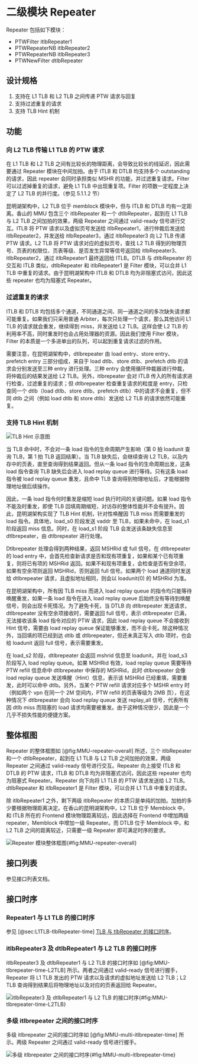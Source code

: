 # 二级模块 Repeater

Repeater 包括如下模块：

* PTWFilter itlbRepeater1
* PTWRepeaterNB itlbRepeater2
* PTWRepeaterNB itlbRepeater3
* PTWNewFilter dtlbRepeater

## 设计规格

1. 支持在 L1 TLB 和 L2 TLB 之间传递 PTW 请求与回复
2. 支持过滤重复的请求
3. 支持 TLB Hint 机制

## 功能

### 向 L2 TLB 传输 L1 TLB 的 PTW 请求

在 L1 TLB 和 L2 TLB 之间有比较长的物理距离，会导致比较长的线延迟，因此需要通过 Repeater 模块在中间加拍。由于 ITLB 和 DTLB
均支持多个 outstanding 的请求，因此 repeater 会同时承担类似 MSHR 的功能，并过滤重复请求。Filter 可以过滤掉重复的请求，避免
L1 TLB 中出现重复项。Filter 的项数一定程度上决定了 L2 TLB 的并行度。（参见 5.1.1.2 节）

昆明湖架构中，L2 TLB 位于 memblock 模块中，但与 ITLB 和 DTLB 均有一定距离。香山的 MMU 包含三个 itlbRepeater
和一个 dtlbRepeater，起到在 L1 TLB 与 L2 TLB 之间加拍的效果，两级 Repeater 之间通过 valid-ready
信号进行交互。ITLB 将 PTW 请求以及虚拟页号发送给 itlbRepeater1，进行仲裁后发送给 itlbRepeater2，并发送给
itlbRepeater3，通过 itlbRepeater3 向 L2 TLB 传递 PTW 请求。L2 TLB 将 PTW 请求对应的虚拟页号，查找 L2
TLB 得到的物理页号、页表的权限位、页表等级、是否发生异常等信号返回给 itlbRepeater3、itlbRepeater2，通过
itlbRepeater1 最终返回给 ITLB。DTLB 与 dtlbRepeater 的交互和 ITLB 类似，dtlbRepeater 和
itlbRepeater1 是 Filter 模块，可以合并 L1 TLB 中重复的请求。由于昆明湖架构中 ITLB 和 DTLB 均为非阻塞式访问，因此这些
repeater 也均为阻塞式 Repeater。

### 过滤重复的请求

ITLB 和 DTLB 均包括多个通道，不同通道之间、同一通道之间的多次缺失请求都可能重复。如果我们只采用普通 Arbiter，每次只处理一个请求，那么其他访问
L1 TLB 的请求就会重发，继续得到 miss，并发送给 L2 TLB。这样会使 L2 TLB 的利用率不高，同时重发时也会占用处理器的资源。因此我们使用
Filter 模块，Filter 的本质是一个多进单出的队列，可以起到重复请求过滤的作用。

需要注意，在昆明湖架构中，dtlbrepeater 由 load entry、store entry、prefetch entry 三部分组成，来自于 load
dtlb、store dtlb、prefetch dtlb 的请求会分别发送至三种 entry 进行处理。三种 entry
会使用循环仲裁器进行仲裁，将仲裁后的结果发送给 L2 TLB。另外，itlbrepeater 会对 ITLB 传入的所有请求进行检查，过滤重复的请求；但
dtlbrepeater 检查重复请求的粒度是 entry，只检查同一个 dtlb（load dtlb、store dtlb、prefetch
dtlb）中的请求不会重复，但不同 dtlb 之间（例如 load dtlb 和 store dtlb）发送给 L2 TLB 的请求依然可能重复。

### 支持 TLB Hint 机制

![TLB Hint 示意图](./figure/image28.png)

当 TLB 命中时，不会对一条 load 指令的生命周期产生影响（第 0 拍 loadunit 查询 TLB，第 1 拍 TLB 返回结果）。当 TLB
缺失后，会继续查询 L2 TLB，以及内存中的页表，直至查询得到结果返回。但从一条 load 指令的生命周期出发，这条 load 指令查询 TLB 缺失后会进入
load replay queue 进行等待。只有这条 load 指令被 load replay queue 重发，且命中 TLB
查询得到物理地址后，才能根据物理地址做后续操作。

因此，一条 load 指令何时重发是缩短 load 执行时间的关键问题。如果 load 指令不能及时重发，即使 TLB
回填周期缩短，对访存的整体性能并不会有提升。因此，昆明湖架构实现了 TLB Hint 机制，针对性唤醒因 TLB miss 而需要重发的 load
指令。具体地，load_s0 阶段发送 vaddr 至 TLB，如果未命中，在 load_s1 阶段返回 miss 信息。同时，在 load_s1 阶段 TLB
会发送该条缺失信息至 dtlbrepeater，由 dtlbrepeater 进行处理。

Dtlbrepeater 处理会得到两种结果，返回 MSHRid 或 full 信号。在 dtlbrepeater 的 load entry
中，会首先检查新请求是否和现有项重复，如果和某个已有项重复，则将已有项的 MSHRid 返回。如果不和现有项重复，会检查是否有空余项，如果有空余项则返回
MSHRid，否则返回 full 信号。如果两个 load 通道同时发送给 dtlbrepeater 请求，且虚拟地址相同，则会以 loadunit(0) 的
MSHRid 为准。

在昆明湖架构中，所有因 TLB miss 而进入 load replay queue 的指令均只能等待唤醒重发，如果一条 load 指令在进入 load
replay queue 后始终没有等待到唤醒信号，则会出现卡死情况。为了避免卡死，当 DTLB 向 dtlbrepeater
发送请求，dtlbrepeater 没有空余项接收时，需要返回 full 信号，表示 dtlbrepeater 已满，无法接收该条 load 指令对应的 PTW
请求，因此 load replay queue 不会接收到 Hint 信号，需要由 load replay queue
保证能够重发，而不会卡死。除这种情况外，当回填的项已经到达 dtlb 或 dtlbrepeater，但还未真正写入 dtlb 项时，也会给 loadunit
返回 full 信号，表示需要重发。

在 load_s2 阶段，dtlbrepeater 会返回 mshrid 信息至 loadunit，并在 load_s3 阶段写入 load replay
queue。如果 MSHRid 有效，load replay queue 需要等待 PTW refill 信息命中 dtlbrepeater 中保存的
MSHRid，此时 dtlbrepeater 会像 load replay queue 发送唤醒（Hint）信息，表示该 MSHRid
已经重填，需要重发，此时可以命中 dtlb。另外，当某个 PTW refill 请求对应多个 MSHR entry 时（例如两个 vpn 在同一个 2M
空间内，PTW refill 的页表等级为 2MB 页），在这种情况下 dtlbrepeater 会向 load replay queue 发送
replay_all 信号，代表所有因 dtlb miss 而阻塞的 load 请求均需要被重发。由于这种情况很少，因此是一个几乎不损失性能的便捷方案。

## 整体框图

Repeater 的整体框图如 [@fig:MMU-repeater-overall] 所述，三个 itlbRepeater 和一个
dtlbRepeater，起到在 L1 TLB 与 L2 TLB 之间加拍的效果，两级 Repeater 之间通过 valid-ready
信号进行交互。Repeater 向上接受 ITLB 和 DTLB 的 PTW 请求，ITLB 和 DTLB 均为非阻塞式访问，因此这些 repeater
也均为阻塞式 Repeater。Repeater 向下向将 L1 TLB 的 PTW 请求发送给 L2 TLB。dtlbRepeater 和
itlbRepeater1 是 Filter 模块，可以合并 L1 TLB 中重复的请求。

除 itlbRepeater1 之外，剩下两级 itlbRepeater 的本质只是单纯的加拍。加拍的多少要根据物理距离决定。在香山的昆明湖架构中，L2 TLB
位于 Memblock 中，和 ITLB 所在的 Frontend 模块物理距离较远，因此选择在 Frontend 中增加两级
repeater，Memblock 中增加一级 Repeater。而 DTLB 位于 Memblock 中，和 L2 TLB 之间的距离较近，只需要一级
Repeater 即可满足时序的要求。

![Repeater 模块整体框图](./figure/image29.png){#fig:MMU-repeater-overall}

## 接口列表

参见接口列表文档。

## 接口时序

### Repeater1 与 L1 TLB 的接口时序

参见 [@sec:L1TLB-tlbRepeater-time] [TLB 与 tlbRepeater
的接口时序](./L1TLB.md#sec:L1TLB-tlbRepeater-time)。

### itlbRepeater3 及 dtlbRepeater1 与 L2 TLB 的接口时序

itlbRepeater3 及 dtlbRepeater1 与 L2 TLB 的接口时序如 [@fig:MMU-tlbrepeater-time-L2TLB]
所示。两者之间通过 valid-ready 信号进行握手，Repeater 将 L1 TLB 发出的 PTW 请求以及请求的虚拟地址发送给 L2 TLB；L2
TLB 查询得到结果后将物理地址以及对应的页表返回给 Repeater。

![itlbRepeater3 及 dtlbRepeater1 与 L2 TLB
的接口时序](./figure/image31.svg){#fig:MMU-tlbrepeater-time-L2TLB}

### 多级 itlbrepeater 之间的接口时序

多级 itlbrepeater 之间的接口时序如 [@fig:MMU-multi-itlbrepeater-time] 所示。两级 Repeater 之间通过
valid-ready 信号进行握手。

![多级 itlbrepeater
之间的接口时序](./figure/image33.svg){#fig:MMU-multi-itlbrepeater-time}

